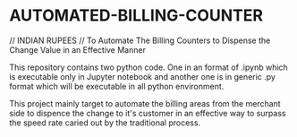 # AUTOMATED-BILLING-COUNTER
// INDIAN RUPEES //
To Automate The Billing Counters to Dispense the Change Value in an Effective Manner

This repository contains two python code. One in an format of .ipynb which is executable only in Jupyter notebook 
and another one is in generic .py format which will be executable in all python environment. 

This project mainly target to automate the billing areas from the merchant side to dispence the change to it's customer in an effective 
way to surpass the speed rate caried out by the traditional process.
